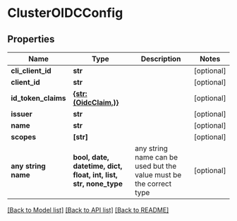 # ClusterOIDCConfig


## Properties
Name | Type | Description | Notes
------------ | ------------- | ------------- | -------------
**cli_client_id** | **str** |  | [optional] 
**client_id** | **str** |  | [optional] 
**id_token_claims** | [**{str: (OidcClaim,)}**](OidcClaim.md) |  | [optional] 
**issuer** | **str** |  | [optional] 
**name** | **str** |  | [optional] 
**scopes** | **[str]** |  | [optional] 
**any string name** | **bool, date, datetime, dict, float, int, list, str, none_type** | any string name can be used but the value must be the correct type | [optional]

[[Back to Model list]](../README.md#documentation-for-models) [[Back to API list]](../README.md#documentation-for-api-endpoints) [[Back to README]](../README.md)


